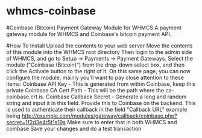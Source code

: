 # whmcs-coinbase

#Coinbase (Bitcoin) Payment Gateway Module for WHMCS 
A payment gateway module for WHMCS and Coinbase's bitcoin payment API.

#How To Install 
Upload the contents to your web server
Move the contents of this module into the WHMCS root directory
Then login to the admin side of WHMCS, and go to Setup -> Payments -> Payment Gateways. Select the module ("Coinbase (Bitcoin)") from the drop-down select box, and then click the Activate button to the right of it. On this same page, you can now configure the module, mainly you'll want to pay close attention to these items: Coinbase API Key - This is generated from within Coinbase, keep this private Coinbase CA Cert Path - This will be the path where the ca-coinbase.crt is. Coinbase Callback Secret - Generate a long and random string and input it in this field. Provide this to Coinbase on the backend. This is used to authenticate their callback in the field "Callback URL" example being http://example.com/modules/gateway/callback/coinbase.php?secret=1f2d3e4r5t1s19s Make sure to enter that in both WHMCS and coinbase Save your changes and do a test transaction
